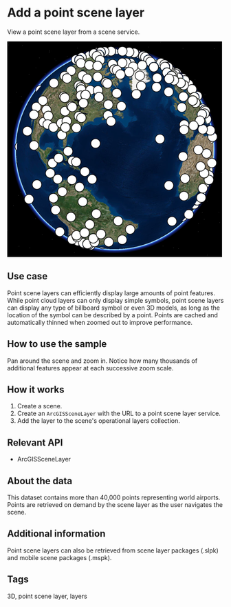 # Add a point scene layer

View a point scene layer from a scene service.

![](screenshot.png)

## Use case

Point scene layers can efficiently display large amounts of point features. While point cloud layers can only display simple symbols, point scene layers can display any type of billboard symbol or even 3D models, as long as the location of the symbol can be described by a point. Points are cached and automatically thinned when zoomed out to improve performance.

## How to use the sample

Pan around the scene and zoom in. Notice how many thousands of additional features appear at each successive zoom scale.

## How it works

1. Create a scene.
2. Create an `ArcGISSceneLayer` with the URL to a point scene layer service.
3. Add the layer to the scene's operational layers collection.

## Relevant API

* ArcGISSceneLayer

## About the data

This dataset contains more than 40,000 points representing world airports. Points are retrieved on demand by the scene layer as the user navigates the scene.

## Additional information

Point scene layers can also be retrieved from scene layer packages (.slpk) and mobile scene packages (.mspk).

## Tags

3D, point scene layer, layers
